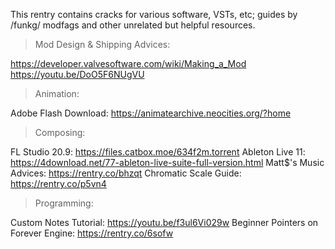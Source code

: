This rentry contains cracks for various software, VSTs, etc; guides by /funkg/ modfags and other unrelated but helpful resources.

>Mod Design & Shipping Advices:

https://developer.valvesoftware.com/wiki/Making_a_Mod
https://youtu.be/DoO5F6NUgVU

>Animation:

Adobe Flash Download:
https://animatearchive.neocities.org/?home

>Composing:

FL Studio 20.9:
https://files.catbox.moe/634f2m.torrent
Ableton Live 11:
https://4download.net/77-ableton-live-suite-full-version.html
Matt$'s Music Advices:
https://rentry.co/bhzqt
Chromatic Scale Guide:
https://rentry.co/p5vn4

>Programming:

Custom Notes Tutorial:
https://youtu.be/f3ul6Vi029w
Beginner Pointers on Forever Engine:
https://rentry.co/6sofw
